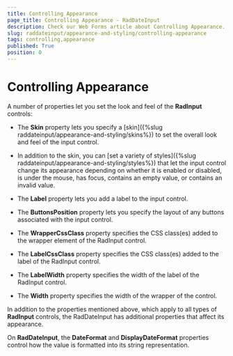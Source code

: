 ```yaml
---
title: Controlling Appearance
page_title: Controlling Appearance - RadDateInput
description: Check our Web Forms article about Controlling Appearance.
slug: raddateinput/appearance-and-styling/controlling-appearance
tags: controlling,appearance
published: True
position: 0
---
```


# Controlling Appearance



A number of properties let you set the look and feel of the **RadInput** controls:

* The **Skin** property lets you specify a [skin]({%slug raddateinput/appearance-and-styling/skins%}) to set the overall look and feel of the input control.

* In addition to the skin, you can [set a variety of styles]({%slug raddateinput/appearance-and-styling/styles%}) that let the input control change its appearance depending on whether it is enabled or disabled, is under the mouse, has focus, contains an empty value, or contains an invalid value.

* The **Label** property lets you add a label to the input control.

* The **ButtonsPosition** property lets you specify the layout of any buttons associated with the input control.

* The **WrapperCssClass** property specifies the CSS class(es) added to the wrapper element of the RadInput control.

* The **LabelCssClass** property specifies the CSS class(es) added to the label	of the RadInput control.

* The **LabelWidth** property specifies the width of the label of the RadInput control.

* The **Width** property specifies the width of the wrapper of the control.

In addition to the properties mentioned above, which apply to all types of **RadInput** controls, the RadDateInput has additional properties that affect its appearance.

On **RadDateInput**, the **DateFormat** and **DisplayDateFormat** properties control how the value is formatted into its string representation.



